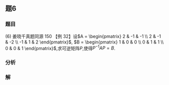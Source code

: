 ## 题6
### 题目
(6) 姜晓千真题同源 150 
【例 32】设$A = \begin{pmatrix} 2 & -1 & -1 \\ 2 & -1 & -2 \\ -1 & 1 & 2 \end{pmatrix}$, $B = \begin{pmatrix} 1 & 0 & 0 \\ 0 & 1 & 1 \\ 0 & 0 & 1 \end{pmatrix}$,求可逆矩阵$P$,使得$P^{-1}AP = B$.
### 分析

### 解